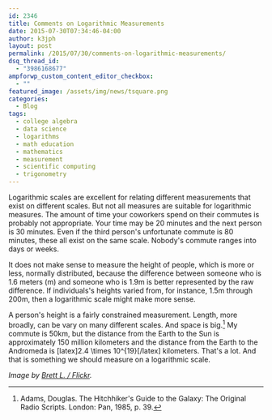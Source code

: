 ```yaml
---
id: 2346
title: Comments on Logarithmic Measurements
date: 2015-07-30T07:34:46-04:00
author: k3jph
layout: post
permalink: /2015/07/30/comments-on-logarithmic-measurements/
dsq_thread_id:
  - "3986168677"
ampforwp_custom_content_editor_checkbox:
  - ""
featured_image: /assets/img/news/tsquare.png
categories:
  - Blog
tags:
  - college algebra
  - data science
  - logarithms
  - math education
  - mathematics
  - measurement
  - scientific computing
  - trigonometry
---
```

Logarithmic scales are excellent for relating different measurements that exist on different scales.  But not all measures are suitable for logarithmic measures.  The amount of time your coworkers spend on their commutes is probably not appropriate.  Your time may be 20 minutes and the next person is 30 minutes.  Even if the third person's unfortunate commute is 80 minutes, these all exist on the same scale.  Nobody's commute ranges into days or weeks.

It does not make sense to measure the height of people, which is more or less, normally distributed, because the difference between someone who is 1.6 meters (m) and someone who is 1.9m is better represented by the raw difference.  If individuals's heights varied from, for instance, 1.5m through 200m, then a logarithmic scale might make more sense.

A person's height is a fairly constrained measurement.  Length, more broadly, can be vary on many different scales.  And space is big.[^adams]  My commute is 50km, but the distance from the Earth to the Sun is approximately 150 million kilometers and the distance from the Earth to the Andromeda is [latex]2.4 \times 10^{19}[/latex] kilometers.  That's a lot.  And that is something we should measure on a logarithmic scale.

[^adams]: Adams, Douglas. The Hitchhiker's Guide to the Galaxy: The Original Radio Scripts. London: Pan, 1985, p. 39.


_Image by [Brett L. / Flickr](https://www.flickr.com/photos/brettlider/1574524437)._
